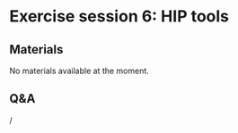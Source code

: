 # Exercise session 6: HIP tools

<!--
Exercise assignments can be found in the [AMD exercise notes](https://hackmd.io/@sfantao/H1QU6xRR3),
sections on [HIP Exercises](https://hackmd.io/@sfantao/H1QU6xRR3#HIP-Exercises) and
[Hipify](https://hackmd.io/@sfantao/H1QU6xRR3#Hipify).

Exercise files can be copied from `Exercises/AMD/HPCTrainingExamples`.
-->


## Materials

No materials available at the moment.

<!--
Temporary location of materials (for the lifetime of the training project):

-   Exercises can be copied from `/project/project_465001098/exercises/AMD/HPCTrainingExamples`
-->

<!--
Materials on the web:

-   [AMD exercise assignments and notes](https://hackmd.io/@sfantao/H1QU6xRR3)

    [PDF backup](https://462000265.lumidata.eu/4day-20240423/files/LUMI-4day-20231003-Exercises_AMD.pdf)
    and [local web backup](exercises_AMD_hackmd.md).

-   Exercise files: 
    [Download as .tar.bz2](https://462000265.lumidata.eu/4day-20240423/files/LUMI-4day-20231003-Exercises_AMD.tar.bz2)
    or [download as .tar](https://462000265.lumidata.eu/4day-20240423/files/LUMI-4day-20231003-Exercises_AMD.tar)

Archived materials on LUMI:

-   Exercise assignments PDF: `/appl/local/training/4day-20240423/files/LUMI-4day-20231003-Exercises_AMD.pdf`

-   Exercise files:
    `/appl/local/training/4day-20240423/files/LUMI-4day-20231003-Exercises_AMD.tar.bz2`
    or `/appl/local/training/4day-20240423/files/LUMI-4day-20231003-Exercises_AMD.tar`
-->

## Q&A

/
